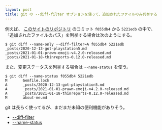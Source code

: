 ```yaml
---
layout: post
title: git の --diff-filter オプションを使って、追加されたファイルのみ列挙する
---
```


例えば、 [このサイトのリポジトリ](https://github.com/hidakatsuya/hidakatsuya.github.io)
のコミット `f055db4` から `5221edb` の中で、「追加されたファイルのパス」を列挙する場合は次のようにする。

```
$ git diff --name-only --diff-filter=A f055db4 5221edb
_posts/2020-12-13-got-playstation5.md
_posts/2021-01-01-prawn-emoji-v4.2.0-released.md
_posts/2021-01-18-thinreports-0.12.0-released.md
```

また、変更ステータスを列挙する場合は `--name-status` を使う。

```
$ git diff --name-status f055db4 5221edb
M       Gemfile.lock
A       _posts/2020-12-13-got-playstation5.md
A       _posts/2021-01-01-prawn-emoji-v4.2.0-released.md
A       _posts/2021-01-18-thinreports-0.12.0-released.md
M       about-me.md
```

git は長らく使ってるが、まだまだ未知の便利機能がありそう。

- [--diff-filter](https://git-scm.com/docs/git-diff#Documentation/git-diff.txt---diff-filterACDMRTUXB82308203)
- [--name-status](https://git-scm.com/docs/git-diff#Documentation/git-diff.txt---name-status)
